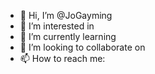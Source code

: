 - 👋 Hi, I’m @JoGayming
- 👀 I’m interested in 
- 🌱 I’m currently learning 
- 💞️ I’m looking to collaborate on 
- 📫 How to reach me: 

<!---
JoGayming/JoGayming is a ✨ special ✨ repository because its `README.md` (this file) appears on your GitHub profile.
You can click the Preview link to take a look at your changes.
--->
